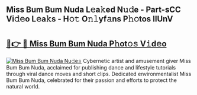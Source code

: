 ## Miss Bum Bum Nuda L𝚎a𝚔ed N𝚞𝚍e - Part-sCC Vi𝚍𝚎o L𝚎a𝚔s - H𝚘𝚝 O𝚗𝚕yf𝚊ns P𝚑𝚘tos IlUnV

# <h2><a href="http://kf9ins.oniu.top/?m=Miss+Bum+Bum+Nuda">🔗👉 🔴 Miss Bum Bum Nuda P𝚑ot𝚘𝚜 V𝚒d𝚎o</a></h2>

[![Miss Bum Bum Nuda Nu𝚍e𝚜](https://i.imgur.com/0qMVB7G.gif)](http://kf9ins.oniu.top/?m=Miss+Bum+Bum+Nuda)
Cybernetic artist and amusement giver Miss Bum Bum Nuda, acclaimed for publishing dance and lifestyle tutorials through viral dance moves and short clips. Dedicated environmentalist Miss Bum Bum Nuda, celebrated for their passion and efforts to protect the natural world.  

